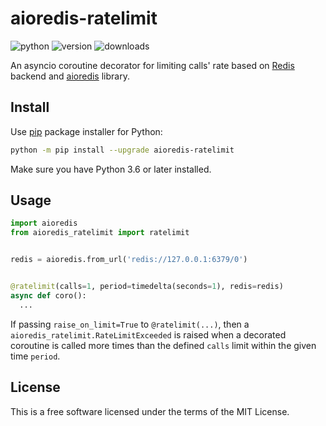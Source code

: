 # aioredis-ratelimit

![python](https://img.shields.io/pypi/pyversions/aioredis-ratelimit.svg)
![version](https://img.shields.io/pypi/v/aioredis-ratelimit.svg)
![downloads](https://img.shields.io/pypi/dm/aioredis-ratelimit.svg)

An asyncio coroutine decorator for limiting calls' rate based on [Redis](https://redis.io/) backend and [aioredis](https://aioredis.readthedocs.io/en/latest/) library.

## Install

Use [pip](https://pip.pypa.io/en/stable/) package installer for Python:
```bash
python -m pip install --upgrade aioredis-ratelimit
```
Make sure you have Python 3.6 or later installed.

## Usage

```python
import aioredis
from aioredis_ratelimit import ratelimit


redis = aioredis.from_url('redis://127.0.0.1:6379/0')


@ratelimit(calls=1, period=timedelta(seconds=1), redis=redis)
async def coro():
  ...
```
If passing `raise_on_limit=True` to `@ratelimit(...)`, then a `aioredis_ratelimit.RateLimitExceeded` is raised when a decorated coroutine is called more times than the defined `calls` limit within the given time `period`.

## License

This is a free software licensed under the terms of the MIT License.
